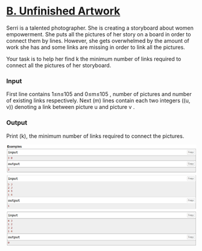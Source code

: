 # [B. Unfinished Artwork ](https://codeforces.com/gym/425407/problem/B)

Serri is a talented photographer. She is creating a storyboard about women empowerment. She puts all the pictures of her story on a board in order to connect them by lines. However, she gets overwhelmed by the amount of work she has and some links are missing in order to link all the pictures.

Your task is to help her find k the minimum number of links required to connect all the pictures of her storyboard.

### Input
First line contains 1≤n≤105 and 0≤m≤105 , number of pictures and number of existing links respectively. Next (m) lines contain each two integers ((u, v)) denoting a link between picture u and picture v
.

### Output
Print (k), the minimum number of links required to connect the pictures.

![input/output](/Codeforces/assets/unf-work.png)



